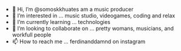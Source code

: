 - 👋 Hi, I’m @somoskkhuates am a music producer 
- 👀 I’m interested in ... music studio, videogames, coding and relax 
- 🌱 I’m currently learning ... technologies 
- 💞️ I’m looking to collaborate on ... pretty womans, musicians, and workfull people 
- 📫 How to reach me ... ferdinanddamnd on instagram 

<!---
somoskkhuates/somoskkhuates is a ✨ special ✨ repository because its `README.md` (this file) appears on your GitHub profile.
You can click the Preview link to take a look at your changes.
--->
